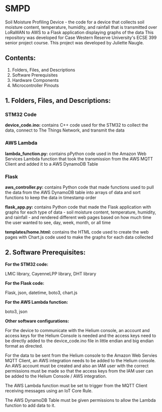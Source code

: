 # SMPD

Soil Moisture Profiling Device - the code for a device that collects soil moisture content, temperature, humidity, and rainfall that is transmitted over LoRaWAN to AWS to a Flask application displaying graphs of the data
This repository was developed for Case Western Reserve University's ECSE 399 senior project course. This project was developed by Juliette Naugle.

## Contents:


1. Folders, Files, and Descriptions
2. Software Prerequisites
4. Hardware Components
5. Microcontroller Pinouts


## 1. Folders, Files, and Descriptions:


### **STM32 Code**

**device_code.ino:** contains C++ code used for the STM32 to collect the data, connect to The Things Network, and transmit the data

### **AWS Lambda**

**lambda_function.py:** contains pPython code used in the Amazon Web Services Lambda function that took the transmission from the AWS MQTT Client and added it to a AWS DynamoDB Table

### **Flask**

**aws_controller.py:** contains Python code that made functions used to pull the data from the AWS DynamoDB table into arrays of data and sort functions to keep the data in timestamp order

**flask_app.py:** contains Python code that made the Flask application with graphs for each type of data - soil moisture content, temperature, humidity, and rainfall - and rendered different web pages based on how much time the user wanted to see, day, week, month, or all time

**templates/home.html:** contains the HTML code used to create the web pages with Chart.js code used to make the graphs for each data collected


## 2. Software Prerequisites:


**For the STM32 code:**

LMIC library, CayenneLPP library, DHT library


**For the Flask code:**

Flask, json, datetime, boto3, chart.js


**For the AWS Lambda function:**

boto3, json


**Other software configurations:**

For the device to communicate with the Helium console, an account and access keys for the Helium Console is needed and the access keys need to be directly added to the device_code.ino file in little endian and big endian format as directed.

For the data to be sent from the Helium console to the Amazon Web Servies MQTT Client, an AWS integration needs to be added to the Helium console. An AWS account must be created and also an IAM user with the correct permissions must be made so that the access keys from the IAM user can be added to the Helium Console / AWS integration.

The AWS Lambda function must be set to trigger from the MQTT Client receiving messages using an IoT Core Rule.

The AWS DynamoDB Table must be given permissions to allow the Lambda function to add data to it.

